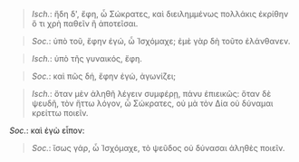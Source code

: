 

>  *Isch.*: ἤδη δ', ἔφη, ὦ Σώκρατες, καὶ διειλημμένως πολλάκις ἐκρίθην ὅ τι χρὴ παθεῖν ἢ ἀποτεῖσαι.



>  *Soc.*: ὑπὸ τοῦ, ἔφην ἐγώ, ὦ Ἰσχόμαχε; ἐμὲ γὰρ δὴ τοῦτο ἐλάνθανεν.



>  *Isch.*: ὑπὸ τῆς γυναικός, ἔφη.



>  *Soc.*: καὶ πῶς δή, ἔφην ἐγώ, ἀγωνίζει;



>  *Isch.*: ὅταν μὲν ἀληθῆ λέγειν συμφέρῃ, πάνυ ἐπιεικῶς: ὅταν δὲ ψευδῆ, τὸν ἥττω λόγον, ὦ Σώκρατες, οὐ μὰ τὸν Δία οὐ δύναμαι κρείττω ποιεῖν.



*Soc.*: καὶ ἐγὼ εἶπον:



>  *Soc.*: ἴσως γάρ, ὦ Ἰσχόμαχε, τὸ ψεῦδος οὐ δύνασαι ἀληθὲς ποιεῖν.